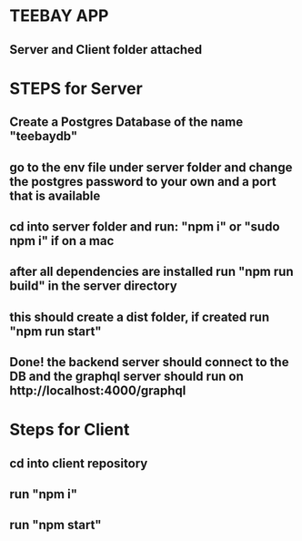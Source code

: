 # TEEBAY APP
## Server and Client folder attached

# STEPS for Server
## Create a Postgres Database of the name "teebaydb"
## go to the env file under server folder and change the postgres password to your own and a port that is available
## cd into server folder and run: "npm i" or "sudo npm i" if on a mac
## after all dependencies are installed run "npm run build" in the server directory
## this should create a dist folder, if created run "npm run start"
## Done! the backend server should connect to the DB and the graphql server should run on http://localhost:4000/graphql

# Steps for Client
## cd into client repository
## run "npm i"
## run "npm start"
